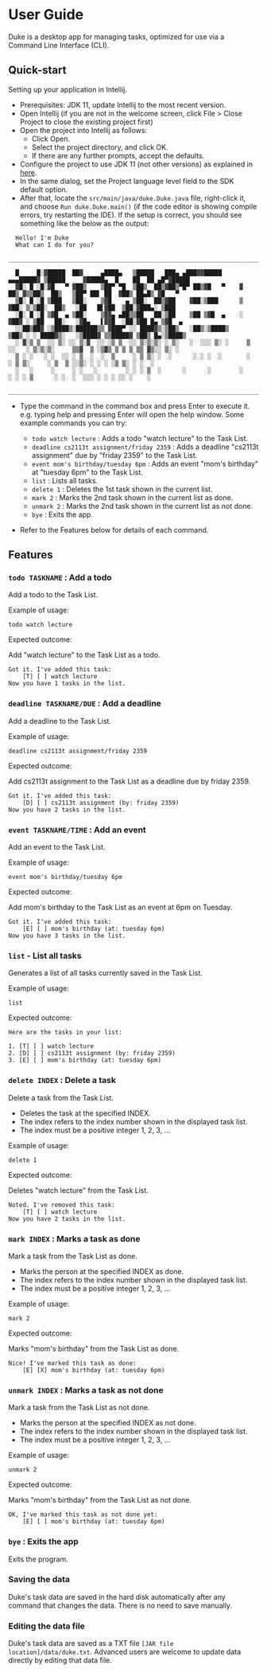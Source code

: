 # User Guide

Duke is a desktop app for managing tasks, optimized for use via a Command Line Interface (CLI).

## Quick-start
Setting up your application in Intellij.
- Prerequisites: JDK 11, update Intellij to the most recent version.
- Open Intellij (if you are not in the welcome screen, click File > Close Project to close the existing project first)
- Open the project into Intellij as follows:
  - Click Open.
  - Select the project directory, and click OK.
  - If there are any further prompts, accept the defaults.
- Configure the project to use JDK 11 (not other versions) as explained in [here](https://www.jetbrains.com/help/idea/sdk.html#set-up-jdk).<br>
- In the same dialog, set the Project language level field to the SDK default option.
- After that, locate the `src/main/java/duke.Duke.java` file, right-click it, and choose `Run duke.Duke.main()` (if the code editor is showing compile errors, try restarting the IDE). If the setup is correct, you should see something like the below as the output:
```
  Hello! I'm Duke
  What can I do for you?
  ________________________________________________________________________________________________________________________

  █     █░▓█████  ██▓     ▄████▄   ▒█████   ███▄ ▄███▓▓█████    ▄▄▄█████▓ ▒█████     ▓█████▄  █    ██  ██ ▄█▀▓█████
  ▓█░ █ ░█░▓█   ▀ ▓██▒    ▒██▀ ▀█  ▒██▒  ██▒▓██▒▀█▀ ██▒▓█   ▀    ▓  ██▒ ▓▒▒██▒  ██▒   ▒██▀ ██▌ ██  ▓██▒ ██▄█▒ ▓█   ▀
  ▒█░ █ ░█ ▒███   ▒██░    ▒▓█    ▄ ▒██░  ██▒▓██    ▓██░▒███      ▒ ▓██░ ▒░▒██░  ██▒   ░██   █▌▓██  ▒██░▓███▄░ ▒███
  ░█░ █ ░█ ▒▓█  ▄ ▒██░    ▒▓▓▄ ▄██▒▒██   ██░▒██    ▒██ ▒▓█  ▄    ░ ▓██▓ ░ ▒██   ██░   ░▓█▄   ▌▓▓█  ░██░▓██ █▄ ▒▓█  ▄
  ░░██▒██▓ ░▒████▒░██████▒▒ ▓███▀ ░░ ████▓▒░▒██▒   ░██▒░▒████▒     ▒██▒ ░ ░ ████▓▒░   ░▒████▓ ▒▒█████▓ ▒██▒ █▄░▒████▒
  ░ ▓░▒ ▒  ░░ ▒░ ░░ ▒░▓  ░░ ░▒ ▒  ░░ ▒░▒░▒░ ░ ▒░   ░  ░░░ ▒░ ░     ▒ ░░   ░ ▒░▒░▒░     ▒▒▓  ▒ ░▒▓▒ ▒ ▒ ▒ ▒▒ ▓▒░░ ▒░ ░
  ▒ ░ ░   ░ ░  ░░ ░ ▒  ░  ░  ▒     ░ ▒ ▒░ ░  ░      ░ ░ ░  ░       ░      ░ ▒ ▒░     ░ ▒  ▒ ░░▒░ ░ ░ ░ ░▒ ▒░ ░ ░  ░
  ░   ░     ░     ░ ░   ░        ░ ░ ░ ▒  ░      ░      ░        ░      ░ ░ ░ ▒      ░ ░  ░  ░░░ ░ ░ ░ ░░ ░    ░
  ________________________________________________________________________________________________________________________
```

- Type the command in the command box and press Enter to execute it. e.g. typing help and pressing Enter will open the help window.
  Some example commands you can try:

  - `todo watch lecture` : Adds a todo "watch lecture" to the Task List. 
  - `deadline cs2113t assignment/friday 2359` : Adds a deadline "cs2113t assignment" due by "friday 2359" to the Task List.
  - `event mom's birthday/tuesday 6pm` : Adds an event "mom's birthday" at "tuesday 6pm" to the Task List.
  - `list` : Lists all tasks.
  - `delete 1` : Deletes the 1st task shown in the current list. 
  - `mark 2` : Marks the 2nd task shown in the current list as done.
  - `unmark 2` : Marks the 2nd task shown in the current list as not done.
  - `bye` : Exits the app.

- Refer to the Features below for details of each command.

## Features

### `todo TASKNAME` : Add a todo
Add a todo to the Task List.

Example of usage:

`todo watch lecture`

Expected outcome:

Add "watch lecture" to the Task List as a todo.

```
Got it. I've added this task: 
	[T] [ ] watch lecture
Now you have 1 tasks in the list.
```

### `deadline TASKNAME/DUE` : Add a deadline
Add a deadline to the Task List.

Example of usage:

`deadline cs2113t assignment/friday 2359`

Expected outcome:

Add cs2113t assignment to the Task List as a deadline due by friday 2359.

```
Got it. I've added this task: 
	[D] [ ] cs2113t assignment (by: friday 2359)
Now you have 2 tasks in the list.
```

### `event TASKNAME/TIME` : Add an event
Add an event to the Task List.

Example of usage:

`event mom's birthday/tuesday 6pm`

Expected outcome:

Add mom's birthday to the Task List as an event at 6pm on Tuesday.

```
Got it. I've added this task: 
	[E] [ ] mom's birthday (at: tuesday 6pm)
Now you have 3 tasks in the list.
```

### `list` - List all tasks
Generates a list of all tasks currently saved in the Task List.

Example of usage:

`list`

Expected outcome:

```
Here are the tasks in your list: 

1. [T] [ ] watch lecture
2. [D] [ ] cs2113t assignment (by: friday 2359)
3. [E] [ ] mom's birthday (at: tuesday 6pm)
```

### `delete INDEX` : Delete a task
Delete a task from the Task List.
- Deletes the task at the specified INDEX.
- The index refers to the index number shown in the displayed task list.
- The index must be a positive integer 1, 2, 3, ...

Example of usage:

`delete 1`

Expected outcome:

Deletes "watch lecture" from the Task List.

```
Noted. I've removed this task:
	[T] [ ] watch lecture
Now you have 2 tasks in the list.
```

### `mark INDEX` : Marks a task as done
Mark a task from the Task List as done.
- Marks the person at the specified INDEX as done.
- The index refers to the index number shown in the displayed task list.
- The index must be a positive integer 1, 2, 3, ...

Example of usage:

`mark 2`

Expected outcome:

Marks "mom's birthday" from the Task List as done.

```
Nice! I've marked this task as done: 
	[E] [X] mom's birthday (at: tuesday 6pm)
```

### `unmark INDEX` : Marks a task as not done
Mark a task from the Task List as not done.
- Marks the person at the specified INDEX as not done.
- The index refers to the index number shown in the displayed task list.
- The index must be a positive integer 1, 2, 3, ...

Example of usage:

`unmark 2`

Expected outcome:

Marks "mom's birthday" from the Task List as not done.

```
OK, I've marked this task as not done yet: 
	[E] [ ] mom's birthday (at: tuesday 6pm)
```

### `bye` : Exits the app
Exits the program.

### Saving the data
Duke's task data are saved in the hard disk automatically after any command that changes the data. There is no need to save manually.

### Editing the data file
Duke's task data are saved as a TXT file `[JAR file location]/data/duke.txt`. Advanced users are welcome to update data directly by editing that data file.
